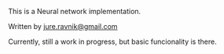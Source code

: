 This is a Neural network implementation.

Written by jure.ravnik@gmail.com

Currently, still a work in progress, but basic funcionality is there.

